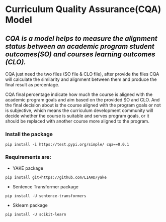 # Curriculum Quality Assurance(CQA) Model




***CQA is a model helps to measure the alignment status between an academic program 
student outcomes(SO) and courses learning outcomes (CLO).***
---

CQA just need the two files (SO file & CLO file), after provide the files CQA will 
calculate the similarity and alignment between them and produce the final result as
percentage.

CQA final percentage indicate how much the course is aligned with the academic 
program goals and aim based on the provided SO and CLO. 
And the final decision about is the course aligned with the program goals or not is 
subjective, which means the curriculum development community will decide whether the
course is suitable and serves program goals, or it should be replaced with another 
course more aligned
to the program.


### Install the package
`pip install -i https://test.pypi.org/simple/ cqa==0.0.1`


### Requirements are:
 - YAKE package

`pip install git+https://github.com/LIAAD/yake`
 
- Sentence Transformer package 

`pip install -U sentence-transformers`

- Sklearn package

`pip install -U scikit-learn`


